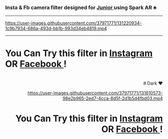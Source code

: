<h3> Insta & Fb camera filter designed for <a href="https://www.instagram.com/_.whateverrrrrrr/"> Junior </a> using Spark AR ♣ </h3>
<div align="left">


  <hr>
  
https://user-images.githubusercontent.com/37971771/131220934-1c9b7934-686a-493d-bb1b-993d34eb4819.mp4

<hr>
  
  
#  You Can Try this filter in <a href="https://www.instagram.com/ar/912199072707500/"> Instagram</a>  OR <a href="https://www.facebook.com/fbcameraeffects/tryit/912199072707500/">Facebook </a> !

  </div>
  
  
 <div align="right">
  
  <br>
  # Dark ♥
  
  

https://user-images.githubusercontent.com/37971771/131610573-98e2b965-2ed7-4cca-8d5f-2d1b5d4fbd03.mp4

#  You Can Try this filter in <a href="https://www.instagram.com/ar/912199072707500/"> Instagram</a>  OR <a href="https://www.facebook.com/fbcameraeffects/tryit/912199072707500/">Facebook </a> !
